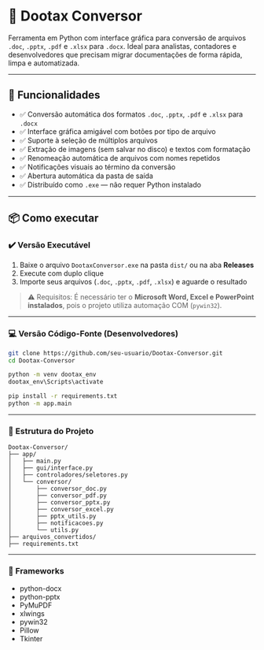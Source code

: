 # 📝 Dootax Conversor

Ferramenta em Python com interface gráfica para conversão de arquivos `.doc`, `.pptx`, `.pdf` e `.xlsx` para `.docx`. Ideal para analistas, contadores e desenvolvedores que precisam migrar documentações de forma rápida, limpa e automatizada.

---

## 🚀 Funcionalidades

- ✅ Conversão automática dos formatos `.doc`, `.pptx`, `.pdf` e `.xlsx` para `.docx`
- ✅ Interface gráfica amigável com botões por tipo de arquivo
- ✅ Suporte à seleção de múltiplos arquivos
- ✅ Extração de imagens (sem salvar no disco) e textos com formatação
- ✅ Renomeação automática de arquivos com nomes repetidos
- ✅ Notificações visuais ao término da conversão
- ✅ Abertura automática da pasta de saída
- ✅ Distribuído como `.exe` — não requer Python instalado

---

## 📦 Como executar

### ✔️ Versão Executável

1. Baixe o arquivo `DootaxConversor.exe` na pasta `dist/` ou na aba **Releases**
2. Execute com duplo clique
3. Importe seus arquivos (`.doc`, `.pptx`, `.pdf`, `.xlsx`) e aguarde o resultado

> ⚠️ Requisitos: É necessário ter o **Microsoft Word, Excel e PowerPoint instalados**, pois o projeto utiliza automação COM (`pywin32`).

---

### 💻 Versão Código-Fonte (Desenvolvedores)

```bash
git clone https://github.com/seu-usuario/Dootax-Conversor.git
cd Dootax-Conversor

python -m venv dootax_env
dootax_env\Scripts\activate

pip install -r requirements.txt
python -m app.main
```
---

### 📂 Estrutura do Projeto

```plaintext
Dootax-Conversor/
├── app/
│   ├── main.py
│   ├── gui/interface.py
│   ├── controladores/seletores.py
│   └── conversor/
│       ├── conversor_doc.py
│       ├── conversor_pdf.py
│       ├── conversor_pptx.py
│       ├── conversor_excel.py
│       ├── pptx_utils.py
│       ├── notificacoes.py
│       └── utils.py
├── arquivos_convertidos/
├── requirements.txt
```


---

### 🧪 Frameworks

- python-docx
- python-pptx
- PyMuPDF
- xlwings
- pywin32
- Pillow
- Tkinter
